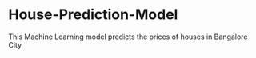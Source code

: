 # House-Prediction-Model
This Machine Learning model predicts the prices of houses in Bangalore City 
